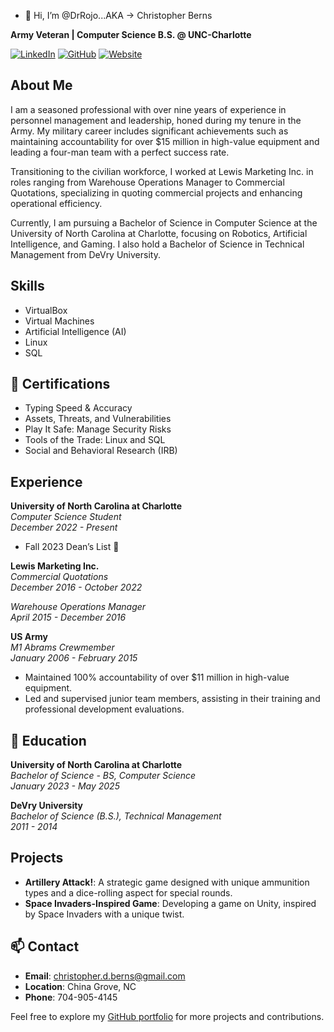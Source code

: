 - 👋 Hi, I’m @DrRojo...AKA -> Christopher Berns

**Army Veteran | Computer Science B.S. @ UNC-Charlotte**

[![LinkedIn](https://img.shields.io/badge/LinkedIn-Christopher%20Berns-blue)](https://www.linkedin.com/in/christopherberns)
[![GitHub](https://img.shields.io/badge/GitHub-DrRojo-black)](https://github.com/DrRojo)
[![Website](https://img.shields.io/badge/Pi-Server-&-Workspace-red)](http://bernstechsolutions.sytes.net/)

## About Me

I am a seasoned professional with over nine years of experience in personnel management and leadership, honed during my tenure in the Army. My military career includes significant achievements such as maintaining accountability for over $15 million in high-value equipment and leading a four-man team with a perfect success rate.

Transitioning to the civilian workforce, I worked at Lewis Marketing Inc. in roles ranging from Warehouse Operations Manager to Commercial Quotations, specializing in quoting commercial projects and enhancing operational efficiency.

Currently, I am pursuing a Bachelor of Science in Computer Science at the University of North Carolina at Charlotte, focusing on Robotics, Artificial Intelligence, and Gaming. I also hold a Bachelor of Science in Technical Management from DeVry University.

## Skills 

- VirtualBox
- Virtual Machines
- Artificial Intelligence (AI)
- Linux
- SQL

## 🌱 Certifications

- Typing Speed & Accuracy
- Assets, Threats, and Vulnerabilities
- Play It Safe: Manage Security Risks
- Tools of the Trade: Linux and SQL
- Social and Behavioral Research (IRB)

## Experience

**University of North Carolina at Charlotte**  
*Computer Science Student*  
*December 2022 - Present*

- Fall 2023 Dean’s List 👀

**Lewis Marketing Inc.**  
*Commercial Quotations*  
*December 2016 - October 2022*

*Warehouse Operations Manager*  
*April 2015 - December 2016*

**US Army**  
*M1 Abrams Crewmember*  
*January 2006 - February 2015*

- Maintained 100% accountability of over $11 million in high-value equipment.
- Led and supervised junior team members, assisting in their training and professional development evaluations.

## 🌱 Education

**University of North Carolina at Charlotte**  
*Bachelor of Science - BS, Computer Science*  
*January 2023 - May 2025*

**DeVry University**  
*Bachelor of Science (B.S.), Technical Management*  
*2011 - 2014*

## Projects

- **Artillery Attack!**: A strategic game designed with unique ammunition types and a dice-rolling aspect for special rounds.
- **Space Invaders-Inspired Game**: Developing a game on Unity, inspired by Space Invaders with a unique twist.

## 📫 Contact

- **Email**: [christopher.d.berns@gmail.com](mailto:christopher.d.berns@gmail.com)
- **Location**: China Grove, NC
- **Phone**: 704-905-4145

Feel free to explore my [GitHub portfolio](https://github.com/DrRojo) for more projects and contributions.

